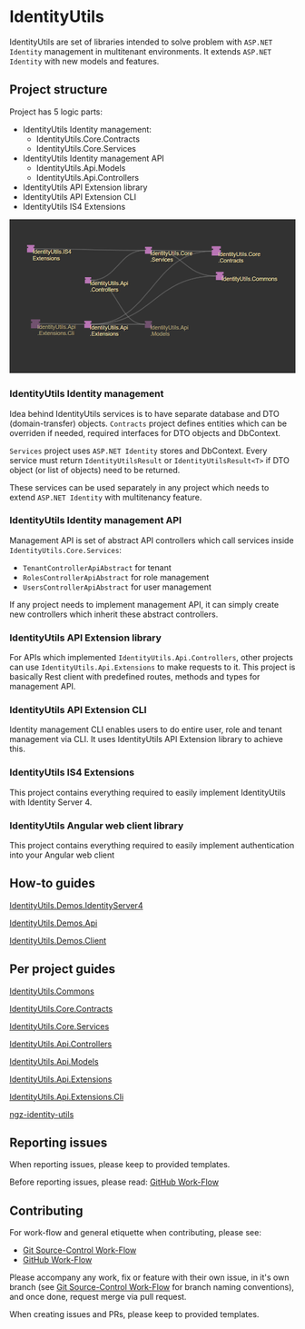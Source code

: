 # IdentityUtils

IdentityUtils are set of libraries intended to solve problem with `ASP.NET Identity` management in multitenant environments. It extends `ASP.NET Identity` with new models and features.


## Project structure

Project has 5 logic parts:
- IdentityUtils Identity management:
    - IdentityUtils.Core.Contracts
    - IdentityUtils.Core.Services
- IdentityUtils Identity management API
    - IdentityUtils.Api.Models
    - IdentityUtils.Api.Controllers
- IdentityUtils API Extension library
- IdentityUtils API Extension CLI
- IdentityUtils IS4 Extensions

![Dependency graph](./docs/images/dependency-graph.png)

### IdentityUtils Identity management
Idea behind IdentityUtils services is to have separate database and DTO (domain-transfer) objects. `Contracts` project defines entities which can be overriden if needed, required interfaces for DTO objects and DbContext.

`Services` project uses `ASP.NET Identity` stores and DbContext. Every service must return `IdentityUtilsResult` or `IdentityUtilsResult<T>` if DTO object (or list of objects) need to be returned.

These services can be used separately in any project which needs to extend `ASP.NET Identity` with multitenancy feature. 

### IdentityUtils Identity management API
Management API is set of abstract API controllers which call services inside `IdentityUtils.Core.Services`:
- `TenantControllerApiAbstract` for tenant
- `RolesControllerApiAbstract` for role management
- `UsersControllerApiAbstract` for user management

If any project needs to implement management API, it can simply create new controllers which inherit these abstract controllers.

### IdentityUtils API Extension library
For APIs which implemented `IdentityUtils.Api.Controllers`, other projects can use `IdentityUtils.Api.Extensions` to make requests to it. This project is basically Rest client with predefined routes, methods and types for management API.

### IdentityUtils API Extension CLI
Identity management CLI enables users to do entire user, role and tenant management via CLI. It uses IdentityUtils API Extension library to achieve this.

### IdentityUtils IS4 Extensions
This project contains everything required to easily implement IdentityUtils with Identity Server 4.

### IdentityUtils Angular web client library
This project contains everything required to easily implement authentication into your Angular web client


## How-to guides

[IdentityUtils.Demos.IdentityServer4](./server/IdentityUtils.Demos.IdentityServer4/README.md)

[IdentityUtils.Demos.Api](./server/IdentityUtils.Demos.Api/README.md)

[IdentityUtils.Demos.Client](./server/IdentityUtils.Demos.Client/README.md)

## Per project guides

[IdentityUtils.Commons](./server/IdentityUtils.Commons/README.md)

[IdentityUtils.Core.Contracts](./server/IdentityUtils.Core.Contracts/README.md)

[IdentityUtils.Core.Services](./server/IdentityUtils.Core.Services/README.md)

[IdentityUtils.Api.Controllers](./server/IdentityUtils.Api.Controllers/README.md)

[IdentityUtils.Api.Models](./server/IdentityUtils.Api.Models/README.md)

[IdentityUtils.Api.Extensions](./server/IdentityUtils.Api.Extensions/README.md)

[IdentityUtils.Api.Extensions.Cli](./server/IdentityUtils.Api.Extensions.Cli/README.md)

[ngz-identity-utils](./webclient-ngx/README.md)

## Reporting issues

When reporting issues, please keep to provided templates.

Before reporting issues, please read: [GitHub Work-Flow](https://github.com/ofzza/onboarding/blob/master/CONTRIBUTING/github.md)


## Contributing

For work-flow and general etiquette when contributing, please see:
- [Git Source-Control Work-Flow](https://github.com/ofzza/onboarding/blob/master/CONTRIBUTING/git.md)
- [GitHub Work-Flow](https://github.com/ofzza/onboarding/blob/master/CONTRIBUTING/github.md)

Please accompany any work, fix or feature with their own issue, in it's own branch (see [Git Source-Control Work-Flow](https://github.com/ofzza/onboarding/blob/master/CONTRIBUTING/git.md) for branch naming conventions), and once done, request merge via pull request.

When creating issues and PRs, please keep to provided templates.
